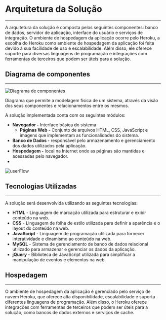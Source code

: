 # Arquitetura da Solução

---

A arquitetura da solução é composta pelos seguintes componentes: banco de dados, servidor de aplicação, interface do usuário e serviços de integração. O ambiente de hospedagem da aplicação ocorre pelo Heroku, a escolha do Heroku como ambiente de hospedagem da aplicação foi feita devido à sua facilidade de uso e escalabilidade. Além disso, ele oferece suporte para diversas linguagens de programação e integrações com ferramentas de terceiros que podem ser úteis para a solução.

## **Diagrama de componentes**

---

![Diagrama de componentes](https://user-images.githubusercontent.com/54692628/233869481-fb4cbbfb-824f-4adc-af2e-22d7ff3bf189.png)

Diagrama que permite a modelagem física de um sistema, através da visão dos seus componentes e relacionamentos entre os mesmos.

A solução implementada conta com os seguintes módulos:

- **Navegador -** Interface básica do sistema
    - **Páginas Web** - Conjunto de arquivos HTML, CSS, JavaScript e imagens que implementam as funcionalidades do sistema.
- **Banco de Dados -** responsável pelo armazenamento e gerenciamento dos dados utilizados pela aplicação.
- **Hospedagem -** local na Internet onde as páginas são mantidas e acessadas pelo navegador.
- 
![userFlow](https://user-images.githubusercontent.com/85804740/233804329-f295a4c0-1126-426c-834a-f1af4258c5ab.png)

## Tecnologias Utilizadas

---

A solução será desenvolvida utilizando as seguintes tecnologias:

- **HTML** - Linguagem de marcação utilizada para estruturar e exibir conteúdo na web.
- **CSS** - Linguagem de folha de estilo utilizada para definir a aparência e o layout do conteúdo na web.
- **JavaScript** - Linguagem de programação utilizada para fornecer interatividade e dinamismo ao conteúdo na web.
- **MySQL** - Sistema de gerenciamento de banco de dados relacional utilizado para armazenar e gerenciar os dados da aplicação.
- **jQuery** - Biblioteca de JavaScript utilizada para simplificar a manipulação de eventos e elementos na web.

## Hospedagem

---

O ambiente de hospedagem da aplicação é gerenciado pelo serviço de nuvem Heroku, que oferece alta disponibilidade, escalabilidade e suporta diferentes linguagens de programação. Além disso, o Heroku oferece integrações com ferramentas de terceiros que podem ser úteis para a solução, como bancos de dados externos e serviços de cache.
